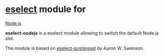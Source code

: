 # [eselect](https://wiki.gentoo.org/wiki/Project:Eselect) module for
[Node.js](https://nodejs.org/)

**eselect-nodejs** is a eselect module allowing to switch the default Node.js
slot.

The module is based on
[eselect-postgresql](https://packages.gentoo.org/packages/app-eselect/eselect-postgresql)
by Aaron W. Swenson.
